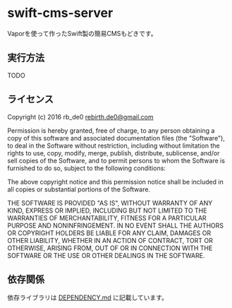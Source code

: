 # swift-cms-server

Vaporを使って作ったSwift製の簡易CMSもどきです。

## 実行方法
TODO

## ライセンス
Copyright (c) 2016 rb_de0 <rebirth.de0@gmail.com>

Permission is hereby granted, free of charge, to any person obtaining a copy
of this software and associated documentation files (the "Software"), to deal
in the Software without restriction, including without limitation the rights
to use, copy, modify, merge, publish, distribute, sublicense, and/or sell
copies of the Software, and to permit persons to whom the Software is
furnished to do so, subject to the following conditions:

The above copyright notice and this permission notice shall be included in
all copies or substantial portions of the Software.

THE SOFTWARE IS PROVIDED "AS IS", WITHOUT WARRANTY OF ANY KIND, EXPRESS OR
IMPLIED, INCLUDING BUT NOT LIMITED TO THE WARRANTIES OF MERCHANTABILITY,
FITNESS FOR A PARTICULAR PURPOSE AND NONINFRINGEMENT. IN NO EVENT SHALL THE
AUTHORS OR COPYRIGHT HOLDERS BE LIABLE FOR ANY CLAIM, DAMAGES OR OTHER
LIABILITY, WHETHER IN AN ACTION OF CONTRACT, TORT OR OTHERWISE, ARISING FROM,
OUT OF OR IN CONNECTION WITH THE SOFTWARE OR THE USE OR OTHER DEALINGS IN
THE SOFTWARE.


## 依存関係
依存ライブラリは [DEPENDENCY.md](https://github.com/rb-de0/swift-cms-server/blob/master/DEPENDENCY.md) に記載しています。
